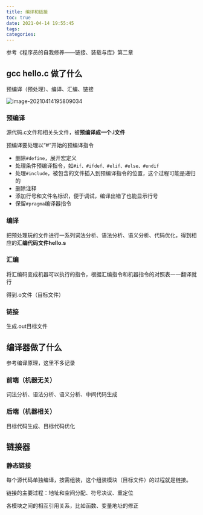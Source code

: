 ```yaml
---
title: 编译和链接
toc: true
date: 2021-04-14 19:55:45
tags:
categories:
---
```


参考《程序员的自我修养——链接、装载与库》第二章

<!--more-->

## gcc hello.c 做了什么

预编译（预处理）、编译、汇编、链接

![image-20210414195809034](D:\code\myBlog\Blog\source\_posts\编译和链接\image-20210414195809034.png)

### 预编译

源代码.c文件和相关头文件，被**预编译成一个.i文件**

预编译要处理以“#”开始的预编译指令

* 删除`#define`，展开宏定义
* 处理条件预编译指令，如`#if、#ifdef、#elif、#else、#endif`
* 处理`#include`，被包含的文件插入到预编译指令的位置，这个过程可能是递归的
* 删除注释
* 添加行号和文件名标识，便于调试，编译出错了也能显示行号
* 保留`#pragma`编译器指令

### 编译

把预处理玩的文件进行一系列词法分析、语法分析、语义分析、代码优化，得到相应的**汇编代码文件hello.s**

### 汇编

将汇编码变成机器可以执行的指令，根据汇编指令和机器指令的对照表一一翻译就行

得到.o文件（目标文件）

### 链接

生成.out目标文件

## 编译器做了什么

参考编译原理，这里不多记录

### 前端（机器无关）

词法分析、语法分析、语义分析、中间代码生成

### 后端（机器相关）

目标代码生成、目标代码优化

## 链接器

### 静态链接

每个源代码单独编译，按需组装，这个组装模块（目标文件）的过程就是链接。

链接的主要过程：地址和空间分配、符号决议、重定位

各模块之间的相互引用关系，比如函数、变量地址的修正